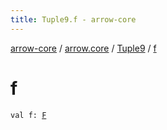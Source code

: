 ```yaml
---
title: Tuple9.f - arrow-core
---
```


[arrow-core](../../index.html) / [arrow.core](../index.html) / [Tuple9](index.html) / [f](./f.html)

# f

`val f: `[`F`](index.html#F)